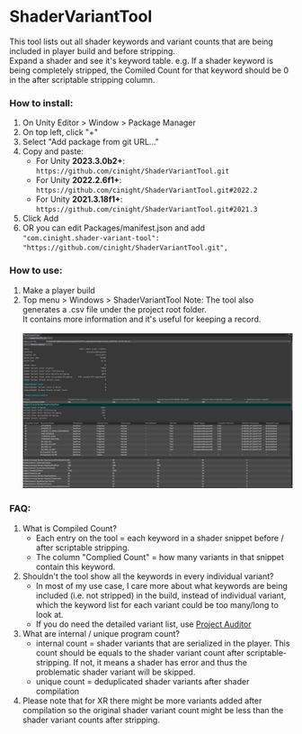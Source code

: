 # ShaderVariantTool
This tool lists out all shader keywords and variant counts that are being included in player build and before stripping. \
Expand a shader and see it's keyword table. e.g. If a shader keyword is being completely stripped, the Comiled Count for that keyword should be 0 in the after scriptable stripping column.

### How to install:
1. On Unity Editor > Window > Package Manager
2. On top left, click "+"
3. Select "Add package from git URL..."
4. Copy and paste:
   - For Unity **2023.3.0b2+**: `https://github.com/cinight/ShaderVariantTool.git`
   - For Unity **2022.2.6f1+**: `https://github.com/cinight/ShaderVariantTool.git#2022.2`
   - For Unity **2021.3.18f1+**: `https://github.com/cinight/ShaderVariantTool.git#2021.3`
5. Click Add
6. OR you can edit Packages/manifest.json and add <br>`"com.cinight.shader-variant-tool": "https://github.com/cinight/ShaderVariantTool.git",`

### How to use:
1. Make a player build
2. Top menu > Windows > ShaderVariantTool
Note: The tool also generates a .csv file under the project root folder. \
It contains more information and it's useful for keeping a record.
\
\
![](README01.jpg)

### FAQ:
1. What is Compiled Count?
   - Each entry on the tool = each keyword in a shader snippet before / after scriptable stripping.
   - The column "Complied Count" = how many variants in that snippet contain this keyword.
2. Shouldn't the tool show all the keywords in every individual variant?
   - In most of my use case, I care more about what keywords are being included (i.e. not stripped) in the build, instead of individual variant, which the keyword list for each variant could be too many/long to look at.
   - If you do need the detailed variant list, use [Project Auditor](https://github.com/Unity-Technologies/ProjectAuditor/blob/master/Documentation~/Installing.md#package-manager-ui-recommended)
3. What are internal / unique program count?
   - internal count = shader variants that are serialized in the player. This count should be equals to the shader variant count after scriptable-stripping. If not, it means a shader has error and thus the problematic shader variant will be skipped.
   - unique count = deduplicated shader variants after shader compilation
4. Please note that for XR there might be more variants added after compilation so the original shader variant count might be less than the shader variant counts after stripping.
